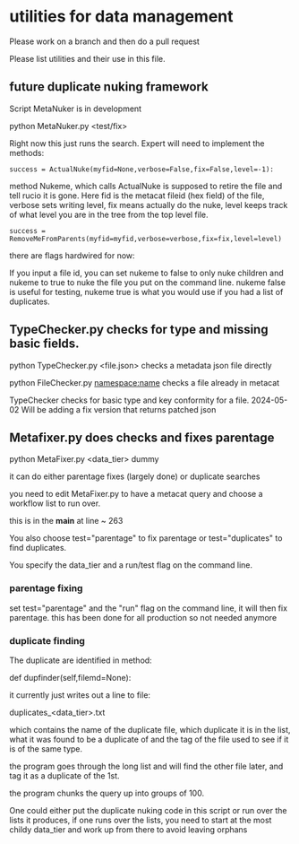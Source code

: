 # utilities for data management

Please work on a branch and then do a pull request

Please list utilities and their use in this file.

## future duplicate nuking framework

Script MetaNuker is in development 

python MetaNuker.py <file to nuke with all its children> <test/fix>

Right now this just runs the search. Expert will need to implement the methods:

    success = ActualNuke(myfid=None,verbose=False,fix=False,level=-1):
    
method Nukeme, which calls ActualNuke is supposed to retire the file and tell rucio it is gone.  Here fid is the metacat fileid (hex field) of the file, verbose sets writing level, fix means actually do the nuke, level keeps track of what level you are in the tree from the top level file. 

    success = RemoveMeFromParents(myfid=myfid,verbose=verbose,fix=fix,level=level)

there are flags hardwired for now:

If you input a file id, you can set nukeme to false to only nuke children and nukeme to true to nuke the file you put on the command line.  nukeme false is useful for testing, nukeme true is what you would use if you had a list of duplicates. 

## TypeChecker.py checks for type and missing basic fields. 

 
python TypeChecker.py <file.json> checks a metadata json file directly

python FileChecker.py <namespace:name> checks a file already in metacat

TypeChecker checks for basic type and key conformity for a file.  2024-05-02 Will be adding a fix version that returns patched json 

## Metafixer.py does checks and fixes parentage

python MetaFixer.py  <data_tier> dummy <run>

it can do either parentage fixes (largely done) or duplicate searches

you need to edit MetaFixer.py to have a metacat query and choose a workflow list to run over.

this is in the __main__ at line ~ 263

You also choose test="parentage" to fix parentage or test="duplicates" to find duplicates.

You specify the data_tier and a run/test flag on the command line.

### parentage fixing 

set test="parentage" and the "run" flag on the command line, it will then fix parentage.  this has been done for all production so not needed anymore

### duplicate finding

The duplicate are identified in method:

 def dupfinder(self,filemd=None):

it currently just writes out a line to file:

 duplicates_<data_tier>_<workflow>_<timestamp>.txt

which contains the name of the duplicate file, which duplicate it is in the list, what it was found to be a duplicate of and the tag of the file used to see if it is of the same type. 

the program goes through the long list and will find the other file later, and tag it as a duplicate of the 1st.   

the program chunks the query up into groups of 100. 

One could either put the duplicate nuking code in this script or run over the lists it produces, if one runs over the lists, you need to start at the most childy data_tier and work up from there to avoid leaving orphans








